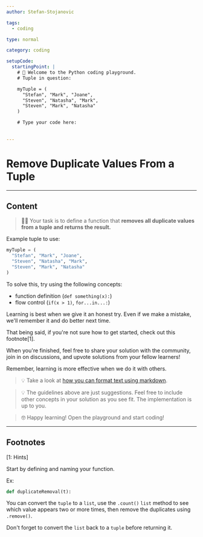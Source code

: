 ```yaml
---
author: Stefan-Stojanovic

tags:
  - coding

type: normal

category: coding

setupCode:
  startingPoint: |
    # 👋 Welcome to the Python coding playground. 
    # Tuple in question:

    myTuple = (
      "Stefan", "Mark", "Joane",
      "Steven", "Natasha", "Mark", 
      "Steven", "Mark", "Natasha"
    )

    # Type your code here:
    
    
---
```


# Remove Duplicate Values From a Tuple

---

## Content

> 👩‍💻 Your task is to define a function that **removes all duplicate values from a tuple and returns the result.**

Example tuple to use:
```python
myTuple = (
  "Stefan", "Mark", "Joane", 
  "Steven", "Natasha", "Mark", 
  "Steven", "Mark", "Natasha"
)
```

To solve this, try using the following concepts:
- function definition (`def something(x):`)
- flow control (`if(x > 1)`, `for...in...:`)

Learning is best when we give it an honest try. Even if we make a mistake, we'll remember it and do better next time.

That being said, if you're not sure how to get started, check out this footnote[1]. 

When you're finished, feel free to share your solution with the community, join in on discussions, and upvote solutions from your fellow learners!

Remember, learning is more effective when we do it with others.

> 💡 Take a look at [how you can format text using markdown](https://www.enki.com/glossary/general/markdown-formatting).

> 💡 The guidelines above are just suggestions. Feel free to include other concepts in your solution as you see fit. The implementation is up to you.

> 🤓 Happy learning! Open the playground and start coding!

---

## Footnotes

[1: Hints]

Start by defining and naming your function.

Ex:
```python
def duplicateRemoval(t):
```

You can convert the `tuple` to a `list`, use the `.count()` `list` method to see which value appears two or more times, then remove the duplicates using `.remove()`.

Don't forget to convert the `list` back to a `tuple` before returning it.